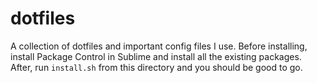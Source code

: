 # dotfiles
A collection of dotfiles and important config files I use. Before installing, install Package Control in Sublime and install all the existing packages. After, run `install.sh` from this directory and you should be good to go.
